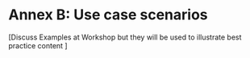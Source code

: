 # Annex B: Use case scenarios

[Discuss Examples at Workshop but they will be used to illustrate best practice content ]
